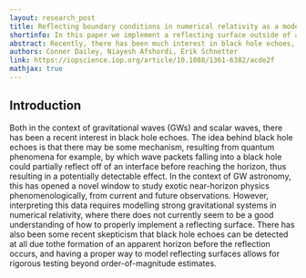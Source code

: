 ```yaml
---
layout: research_post
title: Reflecting boundary conditions in numerical relativity as a model for black hole echoes
shortinfo: In this paper we implement a reflecting surface outside of a black hole in an effort to model black hole echoes.
abstract: Recently, there has been much interest in black hole echoes, based on the idea that there may be some mechanism (e.g., from quantum gravity) that waves/fields falling into a black hole could partially reflect off of an interface before reaching the horizon. There does not seem to be a good understanding of how to properly model a reflecting surface in numerical relativity, as the vast majority of the literature avoids the implementation of artificial boundaries, or applies transmitting boundary conditions. Here, we present a framework for reflecting a scalar field in a fully dynamical spherically symmetric spacetime, and implement it numerically. We study the evolution of a wave packet in this situation and its numerical convergence, including when the location of a reflecting boundary is very close to the horizon of a black hole. This opens the door to model exotic near-horizon physics within full numerical relativity.
authors: Conner Dailey, Niayesh Afshordi, Erik Schnetter
link: https://iopscience.iop.org/article/10.1088/1361-6382/acde2f
mathjax: true
---
```


## Introduction

Both in the context of gravitational waves (GWs) and scalar waves, there has been a recent interest in black hole echoes. The idea behind black hole echoes is that there may be some mechanism, resulting from quantum phenomena for example, by which wave packets falling into a black hole could partially reflect off of an interface before reaching the horizon, thus resulting in a potentially detectable effect. In the context of GW astronomy, this has opened a novel window to study exotic near-horizon physics phenomenologically, from current and future observations. However, interpreting this data requires modelling strong gravitational systems in numerical relativity, where there does not currently seem to be a good understanding of how to properly implement a reflecting surface. There has also been some recent skepticism that black hole echoes can be detected at all due tothe formation of an apparent horizon before the reflection occurs, and having a proper way to model reflecting surfaces allows for rigorous testing beyond order-of-magnitude estimates.